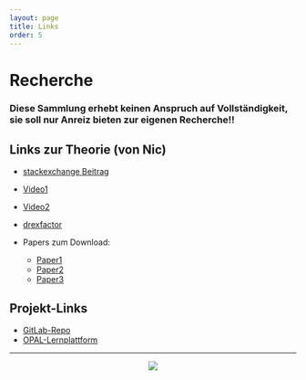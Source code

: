 ```yaml
---
layout: page
title: Links
order: 5
---
```


# Recherche
### Diese Sammlung erhebt keinen Anspruch auf Vollständigkeit, sie soll nur Anreiz bieten zur eigenen Recherche!!
## Links zur Theorie (von Nic)
* [stackexchange Beitrag](https://mathematica.stackexchange.com/questions/171755/how-can-i-draw-a-homer-with-epicycloids)
* [Video1](https://www.youtube.com/watch?v=r6sGWTCMz2k)
* [Video2](https://www.youtube.com/watch?v=ar5RikwRn00)
* [drexfactor](https://drexfactor.com/reference/poi_spinning_and_geometry)

* Papers zum Download:
  * <a href="{{site.url}}{{ site.baseurl}}/public/paper1.pdf" download>Paper1</a>
  * <a href="{{site.url}}{{ site.baseurl}}/public/paper2.pdf" download>Paper2</a>
  * <a href="{{site.url}}{{ site.baseurl}}/public/paper3.pdf" download>Paper3</a>

## Projekt-Links
* [GitLab-Repo](https://git.informatik.uni-leipzig.de/swp19/nw19a)
* [OPAL-Lernplattform](https://bildungsportal.sachsen.de/opal/auth/RepositoryEntry/21306114049/BusinessGroup/21375352845?1)

---

<center><img src="{{site.url}}{{ site.baseurl}}/public/Muster1.jpg"></center>
